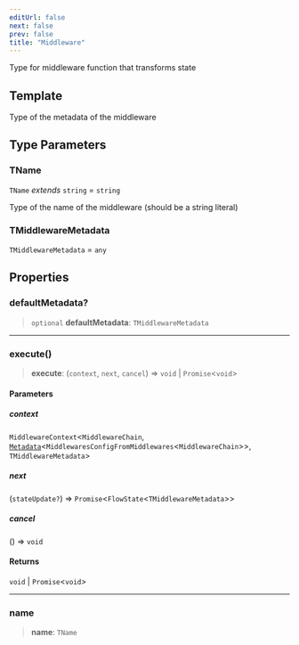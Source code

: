 ```yaml
---
editUrl: false
next: false
prev: false
title: "Middleware"
---
```


Type for middleware function that transforms state

## Template

Type of the metadata of the middleware

## Type Parameters

### TName

`TName` *extends* `string` = `string`

Type of the name of the middleware (should be a string literal)

### TMiddlewareMetadata

`TMiddlewareMetadata` = `any`

## Properties

### defaultMetadata?

> `optional` **defaultMetadata**: `TMiddlewareMetadata`

***

### execute()

> **execute**: (`context`, `next`, `cancel`) => `void` \| `Promise`\<`void`\>

#### Parameters

##### context

`MiddlewareContext`\<`MiddlewareChain`, [`Metadata`](/api/other/metadata/)\<`MiddlewaresConfigFromMiddlewares`\<`MiddlewareChain`\>\>, `TMiddlewareMetadata`\>

##### next

(`stateUpdate?`) => `Promise`\<`FlowState`\<`TMiddlewareMetadata`\>\>

##### cancel

() => `void`

#### Returns

`void` \| `Promise`\<`void`\>

***

### name

> **name**: `TName`
